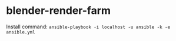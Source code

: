 # blender-render-farm

Install command: `ansible-playbook -i localhost -u ansible -k -e ansible.yml`
